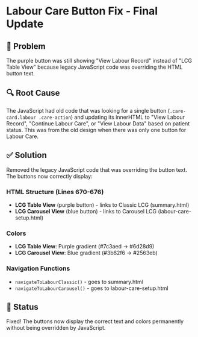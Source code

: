# Labour Care Button Fix - Final Update

## 🐛 Problem
The purple button was still showing "View Labour Record" instead of "LCG Table View" because legacy JavaScript code was overriding the HTML button text.

## 🔍 Root Cause
The JavaScript had old code that was looking for a single button (`.care-card.labour .care-action`) and updating its innerHTML to "View Labour Record", "Continue Labour Care", or "View Labour Data" based on patient status. This was from the old design when there was only one button for Labour Care.

## ✅ Solution
Removed the legacy JavaScript code that was overriding the button text. The buttons now correctly display:

### HTML Structure (Lines 670-676)
- **LCG Table View** (purple button) - links to Classic LCG (summary.html)
- **LCG Carousel View** (blue button) - links to Carousel LCG (labour-care-setup.html)

### Colors
- **LCG Table View**: Purple gradient (#7c3aed → #6d28d9)
- **LCG Carousel View**: Blue gradient (#3b82f6 → #2563eb)

### Navigation Functions
- `navigateToLabourClassic()` - goes to summary.html
- `navigateToLabourCarousel()` - goes to labour-care-setup.html

## 🚀 Status
Fixed! The buttons now display the correct text and colors permanently without being overridden by JavaScript.
